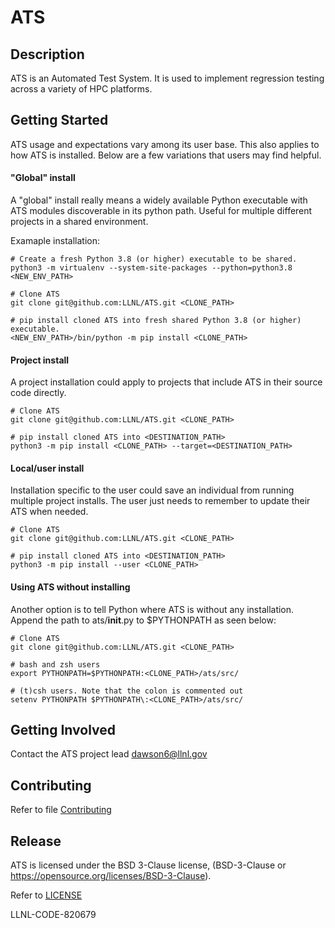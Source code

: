# ATS

## Description

ATS is an Automated Test System. It is used to implement regression testing
across a variety of HPC platforms. 

## Getting Started

ATS usage and expectations vary among its user base. This also applies to how
ATS is installed. Below are a few variations that users may find helpful.

#### "Global" install

A "global" install really means a widely available Python executable with ATS
modules discoverable in its python path. Useful for multiple different projects
in a shared environment.

Examaple installation:

```
# Create a fresh Python 3.8 (or higher) executable to be shared.
python3 -m virtualenv --system-site-packages --python=python3.8 <NEW_ENV_PATH>

# Clone ATS
git clone git@github.com:LLNL/ATS.git <CLONE_PATH>

# pip install cloned ATS into fresh shared Python 3.8 (or higher) executable.
<NEW_ENV_PATH>/bin/python -m pip install <CLONE_PATH>
```

#### Project install

A project installation could apply to projects that include ATS in their
source code directly.

```
# Clone ATS
git clone git@github.com:LLNL/ATS.git <CLONE_PATH>

# pip install cloned ATS into <DESTINATION_PATH>
python3 -m pip install <CLONE_PATH> --target=<DESTINATION_PATH>
```

#### Local/user install

Installation specific to the user could save an individual from running
multiple project installs. The user just needs to remember to update their ATS
when needed.

```
# Clone ATS
git clone git@github.com:LLNL/ATS.git <CLONE_PATH>

# pip install cloned ATS into <DESTINATION_PATH>
python3 -m pip install --user <CLONE_PATH>
```

#### Using ATS without installing

Another option is to tell Python where ATS is without any installation.
Append the path to ats/__init__.py to $PYTHONPATH as seen below:

```
# Clone ATS
git clone git@github.com:LLNL/ATS.git <CLONE_PATH>

# bash and zsh users
export PYTHONPATH=$PYTHONPATH:<CLONE_PATH>/ats/src/

# (t)csh users. Note that the colon is commented out
setenv PYTHONPATH $PYTHONPATH\:<CLONE_PATH>/ats/src/
```

## Getting Involved

Contact the ATS project lead dawson6@llnl.gov

## Contributing 

Refer to file [Contributing](CONTRIBUTING.md)


## Release

ATS is licensed under the BSD 3-Clause license, (BSD-3-Clause or
https://opensource.org/licenses/BSD-3-Clause).

Refer to [LICENSE](LICENSE)

LLNL-CODE-820679

